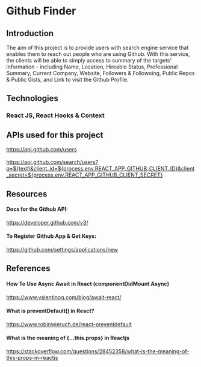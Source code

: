 # Github Finder
## Introduction
The aim of this project is to provide users with search engine service that enables them to reach out people who are using Github.
With this service, the clients will be able to simply access to summary of the targets' information - including Name, Location, Hireable Status, Professional Summary, Current Company, Website, Followers & Followoing, Public Repos & Public Gists, and Link to visit the Github Profile.

## Technologies
### React JS, React Hooks & Context

## APIs used for this project
https://api.github.com/users <br/><br/>
https://api.github.com/search/users?q=${text}&client_id=${process.env.REACT_APP_GITHUB_CLIENT_ID}&client_secret=${process.env.REACT_APP_GITHUB_CLIENT_SECRET}

## Resources
#### Docs for the Github API:
https://developer.github.com/v3/
#### To Register Github App & Get Keys:
https://github.com/settings/applications/new

## References
#### How To Use Async Await in React (componentDidMount Async)
https://www.valentinog.com/blog/await-react/
#### What is preventDefault() in React?
https://www.robinwieruch.de/react-preventdefault
#### What is the meaning of {…this.props} in Reactjs
https://stackoverflow.com/questions/28452358/what-is-the-meaning-of-this-props-in-reactjs
